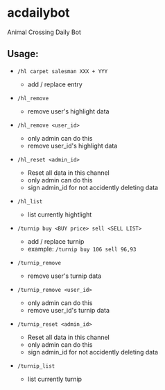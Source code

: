 # acdailybot
Animal Crossing Daily Bot


## Usage:

- ```/hl carpet salesman XXX + YYY```
    - add / replace entry

- ```/hl_remove```
    - remove user's highlight data

- ```/hl_remove <user_id>```
    - only admin can do this
    - remove user_id's highlight data

- ```/hl_reset <admin_id>```
    - Reset all data in this channel
    - only admin can do this
    - sign admin_id for not accidently deleting data

- ```/hl_list```
    - list currently hightlight

- ```/turnip buy <BUY price> sell <SELL LIST>```
    - add / replace turnip
    - example: ```/turnip buy 106 sell 96,93```

- ```/turnip_remove```
    - remove user's turnip data

- ```/turnip_remove <user_id>```
    - only admin can do this
    - remove user_id's turnip data

- ```/turnip_reset <admin_id>```
    - Reset all data in this channel
    - only admin can do this
    - sign admin_id for not accidently deleting data

- ```/turnip_list```
    - list currently turnip
